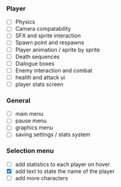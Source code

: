 ### Player
 - [ ] Physics
 - [ ] Camera compatability
 - [ ] SFX and sprite interaction
 - [ ] Spawn point and respawns
 - [ ] Player animation / sprite by sprite
 - [ ] Death sequences
 - [ ] Dialogue boxes
 - [ ] Enemy interaction and combat
 - [ ] health and attack ui
 - [ ] player stats screen

### General
- [ ] main menu
- [ ] pause menu
- [ ] graphics menu 
- [ ] saving settings / stats system

### Selection menu
- [ ] add statistics to each player on hover
- [x] add text to state the name of the player
- [ ] add more characters
